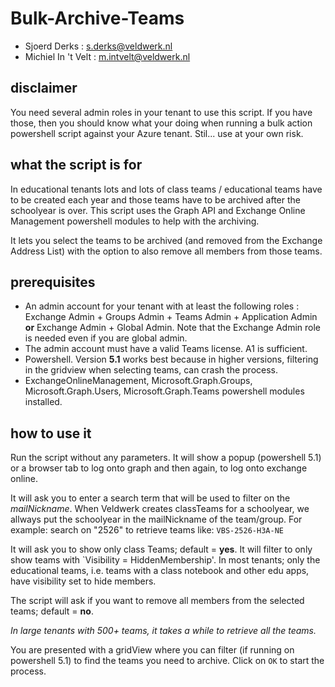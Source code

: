 # Bulk-Archive-Teams

- Sjoerd Derks : s.derks@veldwerk.nl
- Michiel In 't Velt : m.intvelt@veldwerk.nl

## disclaimer

You need several admin roles in your tenant to use this script. If you have those, then you should know what your doing when running a bulk action powershell script against your Azure tenant. Stil... use at your own risk.

## what the script is for

In educational tenants lots and lots of class teams / educational teams have to be created each year and those teams have to be archived after the schoolyear is over. This script uses the Graph API and Exchange Online Management powershell modules to help with the archiving. 

It lets you select the teams to be archived (and removed from the Exchange Address List) with the option to also remove all members from those teams.

## prerequisites

- An admin account for your tenant with at least the following roles : Exchange Admin + Groups Admin + Teams Admin + Application Admin **or** Exchange Admin + Global Admin. Note that the Exchange Admin role is needed even if you are global admin.
- The admin account must have a valid Teams license. A1 is sufficient.
- Powershell. Version **5.1** works best because in higher versions, filtering in the gridview when selecting teams, can crash the process.
- ExchangeOnlineManagement, Microsoft.Graph.Groups, Microsoft.Graph.Users, Microsoft.Graph.Teams powershell modules installed.

## how to use it

Run the script without any parameters. It will show a popup (powershell 5.1) or a browser tab to log onto graph and then again, to log onto exchange online.

It will ask you to enter a search term that will be used to filter on the _mailNickname_. When Veldwerk creates classTeams for a schoolyear, we allways put the schoolyear in the mailNickname of the team/group. For example: search on "2526" to retrieve teams like: `VBS-2526-H3A-NE`

It will ask you to show only class Teams; default = **yes**. It will filter to only show teams with `Visibility = HiddenMembership'. In most tenants; only the educational teams, i.e. teams with a class notebook and other edu apps, have visibility set to hide members. 

The script will ask if you want to remove all members from the selected teams; default = **no**. 

_In large tenants with 500+ teams, it takes a while to retrieve all the teams._

You are presented with a gridView where you can filter (if running on powershell 5.1) to find the teams you need to archive.
Click on `OK` to start the process.
